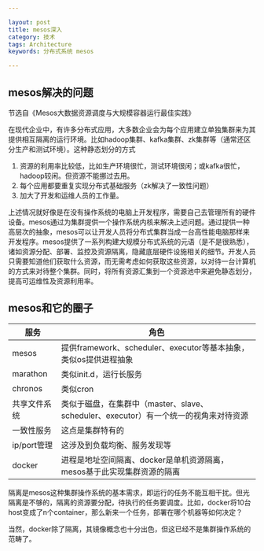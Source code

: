 ```yaml
---

layout: post
title: mesos深入
category: 技术
tags: Architecture
keywords: 分布式系统 mesos

---
```


## mesos解决的问题

节选自《Mesos大数据资源调度与大规模容器运行最佳实践》

在现代企业中，有许多分布式应用，大多数企业会为每个应用建立单独集群来为其提供相互隔离的运行环境。比如hadoop集群、kafka集群、zk集群等（通常还区分生产和测试环境）。这种静态划分的方式

1. 资源的利用率比较低，比如生产环境很忙，测试环境很闲；或kafka很忙，hadoop较闲。但资源不能挪过去用。
2. 每个应用都要重复实现分布式基础服务（zk解决了一致性问题）
3. 加大了开发和运维人员的工作量。

上述情况就好像是在没有操作系统的电脑上开发程序，需要自己去管理所有的硬件设备。mesos通过为集群提供一个操作系统内核来解决上述问题。通过提供一种高层次的抽象，mesos可以让开发人员将分布式集群当成一台高性能电脑那样来开发程序。mesos提供了一系列构建大规模分布式系统的元语（是不是很熟悉），诸如资源分配、部署、监控及资源隔离，隐藏底层硬件设施相关的细节。开发人员只需要知道他们获取什么资源，而无需考虑如何获取这些资源，以对待一台计算机的方式来对待整个集群。同时，将所有资源汇集到一个资源池中来避免静态划分，提高可运维性及资源利用率。

## mesos和它的圈子


|服务|角色|
|---|---|
|mesos|提供framework、scheduler、executor等基本抽象，类似os提供进程抽象|
|marathon|类似init.d，运行长服务|
|chronos|类似cron|
|共享文件系统|类似于磁盘，在集群中（master、slave、scheduler、executor）有一个统一的视角来对待资源|
|一致性服务|这点是集群特有的|
|ip/port管理|这涉及到负载均衡、服务发现等|
|docker|进程是地址空间隔离、docker是单机资源隔离，mesos基于此实现集群资源的隔离|

隔离是mesos这种集群操作系统的基本需求，即运行的任务不能互相干扰。但光隔离是不够的，隔离的资源要分配，待执行的任务要调度。比如，docker将10台host变成了n个container，那么新来一个任务，部署在哪个机器等如何决定？

当然，docker除了隔离，其镜像概念也十分出色，但这已经不是集群操作系统的范畴了。
